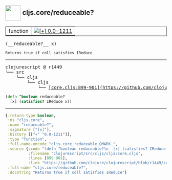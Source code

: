 ## <img width="48px" valign="middle" src="http://i.imgur.com/Hi20huC.png"> cljs.core/reduceable?

 <table border="1">
<tr>
<td>function</td>
<td><a href="https://github.com/cljsinfo/api-refs/tree/0.0-1211"><img valign="middle" alt="[+] 0.0-1211" src="https://img.shields.io/badge/+-0.0--1211-lightgrey.svg"></a> </td>
</tr>
</table>

 <samp>
(__reduceable?__ x)<br>
</samp>

```
Returns true if coll satisfies IReduce
```

---

 <pre>
clojurescript @ r1449
└── src
    └── cljs
        └── cljs
            └── <ins>[core.cljs:899-901](https://github.com/clojure/clojurescript/blob/r1449/src/cljs/cljs/core.cljs#L899-L901)</ins>
</pre>

```clj
(defn ^boolean reduceable?
  [x] (satisfies? IReduce x))
```


---

```clj
{:return-type boolean,
 :ns "cljs.core",
 :name "reduceable?",
 :signature ["[x]"],
 :history [["+" "0.0-1211"]],
 :type "function",
 :full-name-encode "cljs.core_reduceable_QMARK_",
 :source {:code "(defn ^boolean reduceable?\n  [x] (satisfies? IReduce x))",
          :filename "clojurescript/src/cljs/cljs/core.cljs",
          :lines [899 901],
          :link "https://github.com/clojure/clojurescript/blob/r1449/src/cljs/cljs/core.cljs#L899-L901"},
 :full-name "cljs.core/reduceable?",
 :docstring "Returns true if coll satisfies IReduce"}

```
